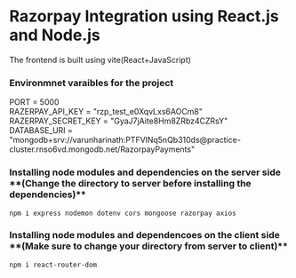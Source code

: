 <h1> Razorpay Integration using React.js and Node.js </h1>

<p> The frontend is built using vite(React+JavaScript) </p>

<h3>Environmnet varaibles for the project</h3>
PORT = 5000 <br/>
RAZERPAY_API_KEY = "rzp_test_e0XqvLxs6AOCm8" <br/>
RAZERPAY_SECRET_KEY = "GyaJ7jAite8Hm8ZRbz4CZRsY" <br/>
DATABASE_URI = "mongodb+srv://varunharinath:PTFVlNq5nQb310ds@practice-cluster.rnso6vd.mongodb.net/RazorpayPayments" <br/>

<h3>Installing node modules and dependencies on the server side **(Change the directory to server before installing the dependencies)**</h3>

``` npm i express nodemon dotenv cors mongoose razorpay axios ```

<h3> Installing node modules and dependencoes on the client side **(Make sure to change your directory from server to client)**</h3>

``` npm i react-router-dom ```
